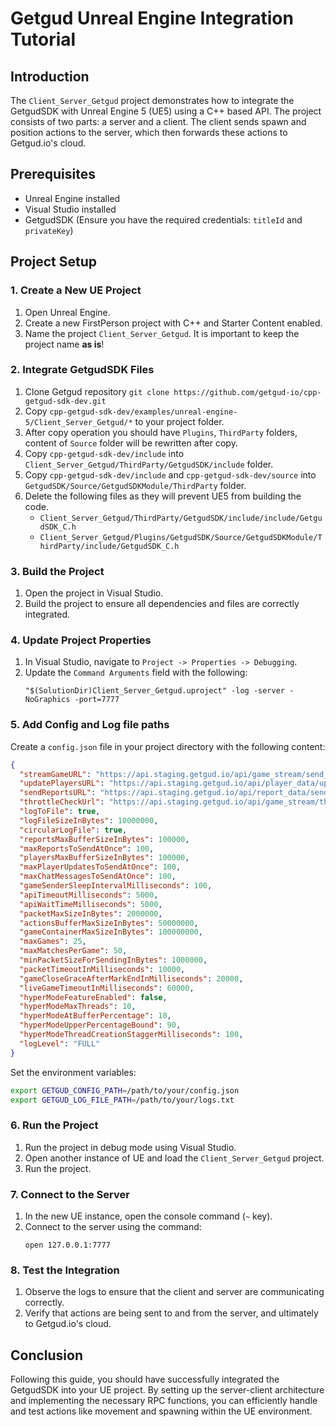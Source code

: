 # Getgud Unreal Engine Integration Tutorial

## Introduction

The `Client_Server_Getgud` project demonstrates how to integrate the GetgudSDK with Unreal Engine 5 (UE5) using a C++ based API. The project consists of two parts: a server and a client. The client sends spawn and position actions to the server, which then forwards these actions to Getgud.io's cloud.

## Prerequisites

- Unreal Engine installed
- Visual Studio installed
- GetgudSDK (Ensure you have the required credentials: `titleId` and `privateKey`)

## Project Setup

### 1. Create a New UE Project

1. Open Unreal Engine.
2. Create a new FirstPerson project with C++ and Starter Content enabled.
3. Name the project `Client_Server_Getgud`. It is important to keep the project name **as is**!

### 2. Integrate GetgudSDK Files

1. Clone Getgud repository `git clone https://github.com/getgud-io/cpp-getgud-sdk-dev.git`
2. Copy `cpp-getgud-sdk-dev/examples/unreal-engine-5/Client_Server_Getgud/*` to your project folder.
3. After copy operation you should have `Plugins`, `ThirdParty` folders, content of `Source` folder will be rewritten after copy.
4. Copy `cpp-getgud-sdk-dev/include` into `Client_Server_Getgud/ThirdParty/GetgudSDK/include` folder.
5. Copy `cpp-getgud-sdk-dev/include` and `cpp-getgud-sdk-dev/source` into `GetgudSDK/Source/GetgudSDKModule/ThirdParty` folder.
6. Delete the following files as they will prevent UE5 from building the code.
   - `Client_Server_Getgud/ThirdParty/GetgudSDK/include/include/GetgudSDK_C.h`
   - `Client_Server_Getgud/Plugins/GetgudSDK/Source/GetgudSDKModule/ThirdParty/include/GetgudSDK_C.h`


### 3. Build the Project

1. Open the project in Visual Studio.
2. Build the project to ensure all dependencies and files are correctly integrated.

### 4. Update Project Properties

1. In Visual Studio, navigate to `Project -> Properties -> Debugging`.
2. Update the `Command Arguments` field with the following:
   ```
   "$(SolutionDir)Client_Server_Getgud.uproject" -log -server -NoGraphics -port=7777
   ```

### 5. Add Config and Log file paths

Create a `config.json` file in your project directory with the following content:

```json
{
  "streamGameURL": "https://api.staging.getgud.io/api/game_stream/send_game_packet",
  "updatePlayersURL": "https://api.staging.getgud.io/api/player_data/update_players_via_sdk",
  "sendReportsURL": "https://api.staging.getgud.io/api/report_data/send_reports",
  "throttleCheckUrl": "https://api.staging.getgud.io/api/game_stream/throttle_match_check",
  "logToFile": true,
  "logFileSizeInBytes": 10000000,
  "circularLogFile": true,
  "reportsMaxBufferSizeInBytes": 100000,
  "maxReportsToSendAtOnce": 100,
  "playersMaxBufferSizeInBytes": 100000,
  "maxPlayerUpdatesToSendAtOnce": 100,
  "maxChatMessagesToSendAtOnce": 100,
  "gameSenderSleepIntervalMilliseconds": 100,
  "apiTimeoutMilliseconds": 5000,
  "apiWaitTimeMilliseconds": 5000,
  "packetMaxSizeInBytes": 2000000,
  "actionsBufferMaxSizeInBytes": 50000000,
  "gameContainerMaxSizeInBytes": 100000000,
  "maxGames": 25,
  "maxMatchesPerGame": 50,
  "minPacketSizeForSendingInBytes": 1000000,
  "packetTimeoutInMilliseconds": 10000,
  "gameCloseGraceAfterMarkEndInMilliseconds": 20000,
  "liveGameTimeoutInMilliseconds": 60000,
  "hyperModeFeatureEnabled": false,
  "hyperModeMaxThreads": 10,
  "hyperModeAtBufferPercentage": 10,
  "hyperModeUpperPercentageBound": 90,
  "hyperModeThreadCreationStaggerMilliseconds": 100,
  "logLevel": "FULL"
}
```

Set the environment variables:
```bash
export GETGUD_CONFIG_PATH=/path/to/your/config.json
export GETGUD_LOG_FILE_PATH=/path/to/your/logs.txt
```


### 6. Run the Project

1. Run the project in debug mode using Visual Studio.
2. Open another instance of UE and load the `Client_Server_Getgud` project.
3. Run the project.

### 7. Connect to the Server

1. In the new UE instance, open the console command (`~` key).
2. Connect to the server using the command:
   ```
   open 127.0.0.1:7777
   ```

### 8. Test the Integration

1. Observe the logs to ensure that the client and server are communicating correctly.
2. Verify that actions are being sent to and from the server, and ultimately to Getgud.io's cloud.

## Conclusion

Following this guide, you should have successfully integrated the GetgudSDK into your UE project. By setting up the server-client architecture and implementing the necessary RPC functions, you can efficiently handle and test actions like movement and spawning within the UE environment.
